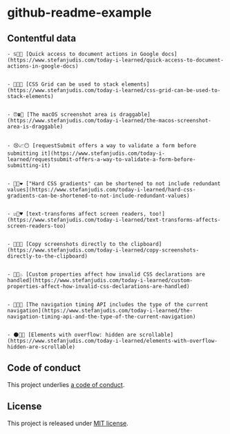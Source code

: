 # github-readme-example

## Contentful data


















<!-- CONTENTFUL_START -->

    - ♋️🏨📝 [Quick access to document actions in Google docs](https://www.stefanjudis.com/today-i-learned/quick-access-to-document-actions-in-google-docs)
  

    - 🐷👮📍 [CSS Grid can be used to stack elements](https://www.stefanjudis.com/today-i-learned/css-grid-can-be-used-to-stack-elements)
  

    - ⏰☎️🎏 [The macOS screenshot area is draggable](https://www.stefanjudis.com/today-i-learned/the-macos-screenshot-area-is-draggable)
  

    - 😢📈😶 [requestSubmit offers a way to validate a form before submitting it](https://www.stefanjudis.com/today-i-learned/requestsubmit-offers-a-way-to-validate-a-form-before-submitting-it)
  

    - 💭🚥❤️ ["Hard CSS gradients" can be shortened to not include redundant values](https://www.stefanjudis.com/today-i-learned/hard-css-gradients-can-be-shortened-to-not-include-redundant-values)
  

    - ☑️💅♥️ [text-transforms affect screen readers, too!](https://www.stefanjudis.com/today-i-learned/text-transforms-affects-screen-readers-too)
  

    - 🙋😐🌞 [Copy screenshots directly to the clipboard](https://www.stefanjudis.com/today-i-learned/copy-screenshots-directly-to-the-clipboard)
  

    - 🎾📧♨️ [Custom properties affect how invalid CSS declarations are handled](https://www.stefanjudis.com/today-i-learned/custom-properties-affect-how-invalid-css-declarations-are-handled)
  

    - 📰💬🍭 [The navigation timing API includes the type of the current navigation](https://www.stefanjudis.com/today-i-learned/the-navigation-timing-api-and-the-type-of-the-current-navigation)
  

    - 🌑🍅📳 [Elements with overflow: hidden are scrollable](https://www.stefanjudis.com/today-i-learned/elements-with-overflow-hidden-are-scrollable)
  
<!-- CONTENTFUL_END -->
  
  
  
  
  
  
  
  
  
  
  
  
  
  
  
  
  

## Code of conduct

This project underlies [a code of conduct](./CODE-OF-CONDUCT.md).

## License

This project is released under [MIT license](./LICENSE).
